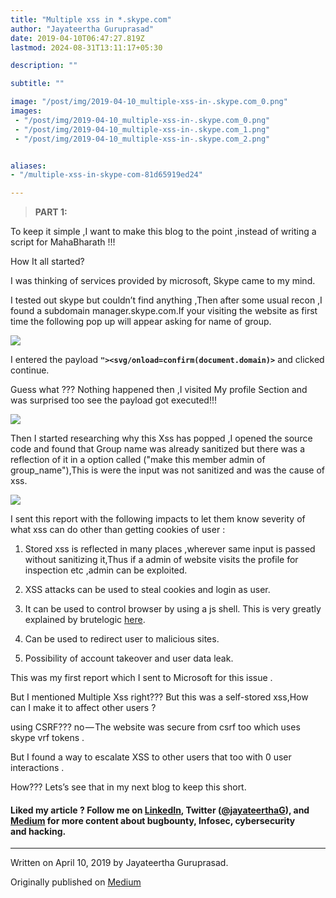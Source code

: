 ```yaml
---
title: "Multiple xss in *.skype.com"
author: "Jayateertha Guruprasad"
date: 2019-04-10T06:47:27.819Z
lastmod: 2024-08-31T13:11:17+05:30

description: ""

subtitle: ""

image: "/post/img/2019-04-10_multiple-xss-in-.skype.com_0.png" 
images:
 - "/post/img/2019-04-10_multiple-xss-in-.skype.com_0.png"
 - "/post/img/2019-04-10_multiple-xss-in-.skype.com_1.png"
 - "/post/img/2019-04-10_multiple-xss-in-.skype.com_2.png"


aliases:
- "/multiple-xss-in-skype-com-81d65919ed24"

---
```


> **PART 1:**

To keep it simple ,I want to make this blog to the point ,instead of writing a script for MahaBharath !!!

How It all started?

I was thinking of services provided by microsoft, Skype came to my mind.

I tested out skype but couldn’t find anything ,Then after some usual recon ,I found a subdomain manager.skype.com.If your visiting the website as first time the following pop up will appear asking for name of group.

![](/post/img/2019-04-10_multiple-xss-in-.skype.com_0.png#layoutTextWidth)

I entered the payload **```"><svg/onload=confirm(document.domain)>```** and clicked continue.

Guess what ??? Nothing happened then ,I visited My profile Section and was surprised too see the payload got executed!!!

![](/post/img/2019-04-10_multiple-xss-in-.skype.com_1.png#layoutTextWidth)

Then I started researching why this Xss has popped ,I opened the source code and found that Group name was already sanitized but there was a reflection of it in a option called ("make this member admin of group_name"),This is were the input was not sanitized and was the cause of xss.

![](/post/img/2019-04-10_multiple-xss-in-.skype.com_2.png#layoutTextWidth)

I sent this report with the following impacts to let them know severity of what xss can do other than getting cookies of user :

1. Stored xss is reflected in many places ,wherever same input is passed without sanitizing it,Thus if a admin of website visits the profile for inspection etc ,admin can be exploited.

2. XSS attacks can be used to steal cookies and login as user.

3. It can be used to control browser by using a js shell. This is very greatly explained by brutelogic [here](https://brutelogic.com.br/blog/using-xss-to-control-a-browser/).

4. Can be used to redirect user to malicious sites.

5. Possibility of account takeover and user data leak.

This was my first report which I sent to Microsoft for this issue .

But I mentioned Multiple Xss right??? But this was a self-stored xss,How can I make it to affect other users ?

using CSRF??? no — The website was secure from csrf too which uses skype vrf tokens .

But I found a way to escalate XSS to other users that too with 0 user interactions .

How??? Lets’s see that in my next blog to keep this short.

#### **Liked my article ? Follow me on** [**LinkedIn**](https://www.linkedin.com/in/jayateerthag/)**, Twitter (**[**@jayateerthaG**](https://twitter.com/jayateerthag)**), and **[**Medium**](https://jayateerthag.medium.com/)** for more content about bugbounty, Infosec, cybersecurity and hacking.**

* * *
Written on April 10, 2019 by Jayateertha Guruprasad.

Originally published on [Medium](https://medium.com/@jayateerthag/multiple-xss-in-skype-com-81d65919ed24)
